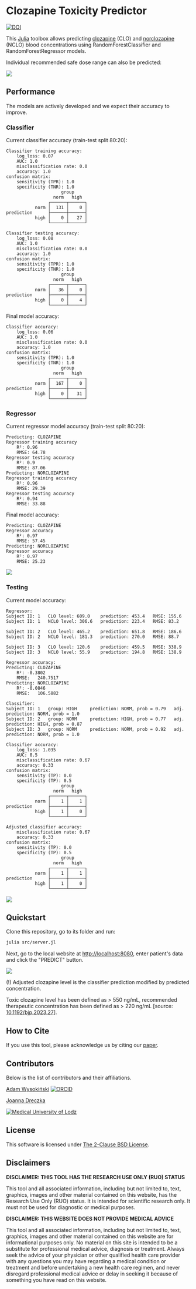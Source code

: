 # Clozapine Toxicity Predictor

[![DOI](images/zenodo.11048224.png)](https://doi.org/10.5281/zenodo.11048224)

This [Julia](https://julialang.org/) toolbox allows predicting [clozapine](https://en.wikipedia.org/wiki/Clozapine) (CLO) and [norclozapine](https://en.wikipedia.org/wiki/Desmethylclozapine) (NCLO) blood concentrations using RandomForestClassifier and RandomForestRegressor models.

Individual recommended safe dose range can also be predicted:

![](images/dose-level.png)

## Performance

The models are actively developed and we expect their accuracy to improve.

### Classifier

Current classifier accuracy (train-test split 80:20):

    Classifier training accuracy:
        log_loss: 0.07
        AUC: 1.0
        misclassification rate: 0.0
        accuracy: 1.0
    confusion matrix:
        sensitivity (TPR): 1.0
        specificity (TNR): 1.0
                         group
                      norm   high   
                    ┌──────┬──────┐
               norm │  131 │    0 │
    prediction      ├──────┼──────┤
               high │    0 │   27 │
                    └──────┴──────┘
             
    Classifier testing accuracy:
        log_loss: 0.08
        AUC: 1.0
        misclassification rate: 0.0
        accuracy: 1.0
    confusion matrix:
        sensitivity (TPR): 1.0
        specificity (TNR): 1.0
                         group
                      norm   high   
                    ┌──────┬──────┐
               norm │   36 │    0 │
    prediction      ├──────┼──────┤
               high │    0 │    4 │
                    └──────┴──────┘

Final model accuracy:

    Classifier accuracy:
        log_loss: 0.06
        AUC: 1.0
        misclassification rate: 0.0
        accuracy: 1.0
    confusion matrix:
        sensitivity (TPR): 1.0
        specificity (TNR): 1.0
                         group
                      norm   high   
                    ┌──────┬──────┐
               norm │  167 │    0 │
    prediction      ├──────┼──────┤
               high │    0 │   31 │
                    └──────┴──────┘

### Regressor

Current regressor model accuracy (train-test split 80:20):

    Predicting: CLOZAPINE
    Regressor training accuracy
        R²: 0.96
        RMSE: 64.78
    Regressor testing accuracy
        R²: 0.9
        RMSE: 87.06
    Predicting: NORCLOZAPINE
    Regressor training accuracy
        R²: 0.96
        RMSE: 29.39
    Regressor testing accuracy
        R²: 0.94
        RMSE: 33.88

Final model accuracy:

    Predicting: CLOZAPINE
    Regressor accuracy
        R²: 0.97
        RMSE: 57.45
    Predicting: NORCLOZAPINE
    Regressor accuracy
        R²: 0.97
        RMSE: 25.23

![](images/rr_training_accuracy.png)

### Testing

Current model accuracy:

    Regressor:
    Subject ID: 1   CLO level: 609.0    prediction: 453.4   RMSE: 155.6
    Subject ID: 1   NCLO level: 306.6   prediction: 223.4   RMSE: 83.2
    
    Subject ID: 2   CLO level: 465.2    prediction: 651.8   RMSE: 186.6
    Subject ID: 2   NCLO level: 181.3   prediction: 270.0   RMSE: 88.7
    
    Subject ID: 3   CLO level: 120.6    prediction: 459.5   RMSE: 338.9
    Subject ID: 3   NCLO level: 55.9    prediction: 194.8   RMSE: 138.9
    
    Regressor accuracy:
    Predicting: CLOZAPINE
        R²: -0.3802
        RMSE:   240.7517
    Predicting: NORCLOZAPINE
        R²: -0.0846
        RMSE:   106.5882

    Classifier:
    Subject ID: 1   group: HIGH     prediction: NORM, prob = 0.79   adj. prediction: NORM, prob = 1.0
    Subject ID: 2   group: NORM     prediction: HIGH, prob = 0.77   adj. prediction: HIGH, prob = 0.87
    Subject ID: 3   group: NORM     prediction: NORM, prob = 0.92   adj. prediction: NORM, prob = 1.0
    
    Classifier accuracy:
        log_loss: 1.035
        AUC: 0.5
        misclassification rate: 0.67
        accuracy: 0.33
    confusion matrix:
        sensitivity (TP): 0.0
        specificity (TP): 0.5
                         group
                      norm   high   
                    ┌──────┬──────┐
               norm │    1 │    1 │
    prediction      ├──────┼──────┤
               high │    1 │    0 │
                    └──────┴──────┘
             
    Adjusted classifier accuracy:
        misclassification rate: 0.67
        accuracy: 0.33
    confusion matrix:
        sensitivity (TP): 0.0
        specificity (TP): 0.5
                         group
                      norm   high   
                    ┌──────┬──────┐
               norm │    1 │    1 │
    prediction      ├──────┼──────┤
               high │    1 │    0 │
                    └──────┴──────┘

![](images/rr_testing_accuracy.png)

## Quickstart

Clone this repository, go to its folder and run:

```sh
julia src/server.jl
```

Next, go to the local website at [http://localhost:8080](http://localhost:8080), enter patient's data and click the "PREDICT" button.

![](images/webpage.png)

(!) Adjusted clozapine level is the classifier prediction modified by predicted concentration.

Toxic clozapine level has been defined as > 550 ng/mL, recommended therapeutic concentration has been defined as > 220 ng/mL [source: [10.1192/bjp.2023.27](https://doi.org/10.1192/bjp.2023.27)].

## How to Cite

If you use this tool, please acknowledge us by citing our [paper](https://zenodo.org/records/11048224).

## Contributors

Below is the list of contributors and their affiliations.

[Adam Wysokiński](mailto:adam.wysokinski@umed.lodz.pl) [![ORCID](images/orcid.png)](https://orcid.org/0000-0002-6159-6579)

[Joanna Dreczka](mailto:jdreczka@csk.umed.pl)

[![Medical University of Lodz](images/umed.png)](https://en.umed.pl)

## License

This software is licensed under [The 2-Clause BSD License](LICENSE).

## Disclaimers

**DISCLAIMER: THIS TOOL HAS THE RESEARCH USE ONLY (RUO) STATUS**

This tool and all associated information, including but not limited to, text, graphics, images and other material contained on this website, has the Research Use Only (RUO) status. It is intended for scientific research only. It must not be used for diagnostic or medical purposes.

**DISCLAIMER: THIS WEBSITE DOES NOT PROVIDE MEDICAL ADVICE**

This tool and all associated information, including but not limited to, text, graphics, images and other material contained on this website are for informational purposes only. No material on this site is intended to be a substitute for professional medical advice, diagnosis or treatment. Always seek the advice of your physician or other qualified health care provider with any questions you may have regarding a medical condition or treatment and before undertaking a new health care regimen, and never disregard professional medical advice or delay in seeking it because of something you have read on this website.